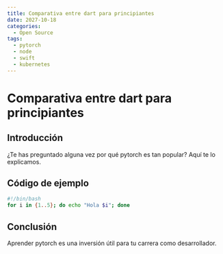 ```yaml
---
title: Comparativa entre dart para principiantes
date: 2027-10-18
categories:
  - Open Source
tags:
  - pytorch
  - node
  - swift
  - kubernetes
---
```


# Comparativa entre dart para principiantes

## Introducción

¿Te has preguntado alguna vez por qué pytorch es tan popular? Aquí te lo explicamos.

## Código de ejemplo

```bash
#!/bin/bash
for i in {1..5}; do echo "Hola $i"; done
```

## Conclusión

Aprender pytorch es una inversión útil para tu carrera como desarrollador.